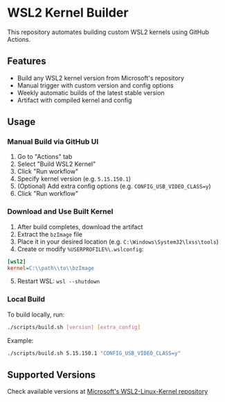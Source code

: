 # WSL2 Kernel Builder

This repository automates building custom WSL2 kernels using GitHub Actions.

## Features

- Build any WSL2 kernel version from Microsoft's repository
- Manual trigger with custom version and config options
- Weekly automatic builds of the latest stable version
- Artifact with compiled kernel and config

## Usage

### Manual Build via GitHub UI

1. Go to "Actions" tab
2. Select "Build WSL2 Kernel"
3. Click "Run workflow"
4. Specify kernel version (e.g. `5.15.150.1`)
5. (Optional) Add extra config options (e.g. `CONFIG_USB_VIDEO_CLASS=y`)
6. Click "Run workflow"

### Download and Use Built Kernel

1. After build completes, download the artifact
2. Extract the `bzImage` file
3. Place it in your desired location (e.g. `C:\Windows\System32\lxss\tools`)
4. Create or modify `%USERPROFILE%\.wslconfig`:

```ini
[wsl2]
kernel=C:\\path\\to\\bzImage
```

5. Restart WSL: `wsl --shutdown`

### Local Build

To build locally, run:

```bash
./scripts/build.sh [version] [extra_config]
```

Example:
```bash
./scripts/build.sh 5.15.150.1 "CONFIG_USB_VIDEO_CLASS=y"
```

## Supported Versions

Check available versions at [Microsoft's WSL2-Linux-Kernel repository](https://github.com/microsoft/WSL2-Linux-Kernel/tags)
